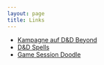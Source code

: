 ```yaml
---
layout: page
title: Links
---
```


- [Kampagne auf D&D Beyond](https://ddb.ac/campaigns/join/219462123885074)
- [D&D Spells](https://www.dnd-spells.com/)
- [Game Session Doodle](https://doodle.com/poll/hcxdpkzxpx55wkxm)






